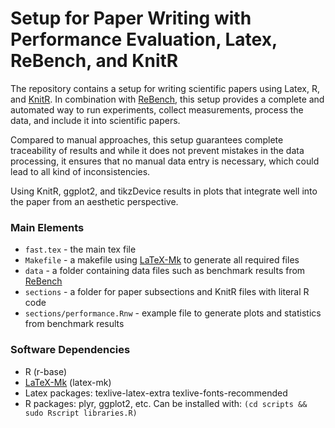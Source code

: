 Setup for Paper Writing with Performance Evaluation, Latex, ReBench, and KnitR
==============================================================================

The repository contains a setup for writing scientific papers using Latex, R,
and [KnitR]. In combination with [ReBench], this setup provides a complete and
automated way to run experiments, collect measurements, process the data, and
include it into scientific papers.

Compared to manual approaches, this setup guarantees complete traceability of
results and while it does not prevent mistakes in the data processing, it
ensures that no manual data entry is necessary, which could lead to all kind of
inconsistencies.

Using KnitR, ggplot2, and tikzDevice results in plots that integrate well into
the paper from an aesthetic perspective.

### Main Elements

 - `fast.tex` - the main tex file
 - `Makefile` - a makefile using [LaTeX-Mk] to generate all required files
 - `data`     - a folder containing data files such as benchmark results from [ReBench]
 - `sections` - a folder for paper subsections and KnitR files with literal R code
 - `sections/performance.Rnw` - example file to generate plots and statistics from benchmark results

### Software Dependencies

 - R (r-base)
 - [LaTeX-Mk] (latex-mk)
 - Latex packages: texlive-latex-extra texlive-fonts-recommended
 - R packages: plyr, ggplot2, etc. Can be installed with: `(cd scripts && sudo Rscript libraries.R)`



[ReBench]: https://github.com/smarr/ReBench
[KnitR]:   http://yihui.name/knitr/
[LaTeX-Mk]: http://latex-mk.sourceforge.net/
